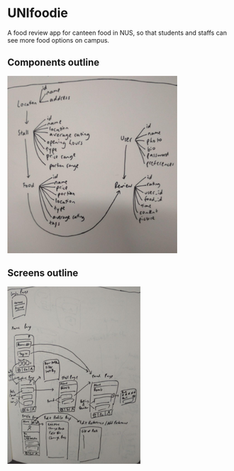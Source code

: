 # UNIfoodie
A food review app for canteen food in NUS, so that students and staffs can see more food options on campus.

## Components outline
<img src="components.jpg" height="400" alt="Components outline">

## Screens outline
<img src="screens.jpg" height="400" alt="Screens outline">


